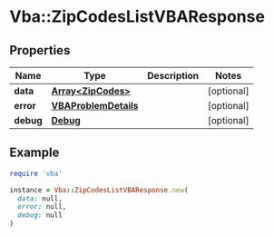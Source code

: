 # Vba::ZipCodesListVBAResponse

## Properties

| Name | Type | Description | Notes |
| ---- | ---- | ----------- | ----- |
| **data** | [**Array&lt;ZipCodes&gt;**](ZipCodes.md) |  | [optional] |
| **error** | [**VBAProblemDetails**](VBAProblemDetails.md) |  | [optional] |
| **debug** | [**Debug**](Debug.md) |  | [optional] |

## Example

```ruby
require 'vba'

instance = Vba::ZipCodesListVBAResponse.new(
  data: null,
  error: null,
  debug: null
)
```


